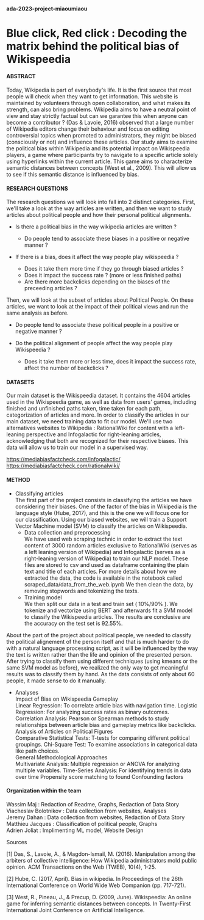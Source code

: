 ﻿#### ada-2023-project-miaoumiaou

# Blue click, Red click : Decoding the matrix behind the political bias of Wikispeedia


#### ABSTRACT 
 
Today, Wikipedia is part of everybody's life. It is the first source that most people will check when they want to get information. This website is maintained by volunteers through open collaboration, and what makes its strength, can also bring problems. Wikipedia aims to have a neutral point of view and stay strictly factual but can we garantee this when anyone can become a contributor ? (Das & Lavoie, 2016) observed that a large number of Wikipedia editors change their behaviour and focus on editing controversial topics when promoted to administrators, they might be biased (consciously or not) and influence these articles. 
Our study aims to examine the political bias within Wikipedia and its potential impact on Wikispeedia players, a game where participants try to navigate to a specific article solely using hyperlinks within the current article. This game  aims to characterize semantic distances between concepts (West et al., 2009). This will allow us to see if this semantic distance is influenced by bias.




#### RESEARCH QUESTIONS 
The research questions we will look into fall into 2 distinct categories. First, we'll take a look at the way articles are written, and then we want to study articles about political people and how their personal political alignments. 

- Is there a political bias in the way wikipedia articles are written ?
    - Do people tend to associate these biases in a positive or negative manner ?

- If there is a bias, does it affect the way people play wikispeedia ?  
    - Does it take them more time if they go through biased articles ?
    - Does it impact the success rate ? (more or less finished paths)
    - Are there more backclicks depending on the biases of the preceeding articles ?
    

Then, we will look at the subset of articles about Political People. On these articles, we want to look at the impact of their political views and run the same analysis as before.

- Do people tend to associate these political people in a positive or negative manner ?

- Do the political alignment of people affect the way people play Wikispeedia ?
    - Does it take them more or less time, does it impact the success rate, affect the number of backclicks ?
    




#### DATASETS
Our main dataset is the Wikispeedia dataset. It contains the 4604 articles used in the Wikispeedia game, as well as data from users' games, including finished and unfinished paths taken, time taken for each path, categorization of articles and more.
In order to classify the articles in our main dataset, we need training data to fit our model. 
We'll use two alternatives websites to Wikipedia : RationalWiki for content with a left-leaning perspective and Infogalactic for right-leaning articles, acknowledging that both are recognized for their respective biases. This data will allow us to train our model in a supervised way.


https://mediabiasfactcheck.com/infogalactic/ <br>
https://mediabiasfactcheck.com/rationalwiki/



#### METHOD
- Classifying articles <br>
The first part of the project consists in classifying the articles we have considering their biases. One of the factor of the bias in Wikipedia is the language style (Hube, 2017), and this is the one we will focus one for our classification. Using our biased websites, we will train a Support Vector Machine model (SVM) to classify the articles on Wikispeedia.
    - Data collection and preprocessing <br>
We have used web scraping technic in order to extract the text content of 3000 random articles exclusive to RationalWiki (serves as a left leaning version of Wikipedia) and Infogalactic (serves as a right-leaning version of Wikipedia) to train our NLP model. These files are stored to csv and used as dataframe containing the plain text and title of each articles. 
For more details about how we extracted the data, the code is available in the notebook called scraped_data/data_from_the_web.ipynb
We then clean the data, by removing stopwords and tokenizing the texts. 
    - Training model <br>
We then split our data in a test and train set ( 10%/90% ). We tokenize and vectorize using BERT and afterwards fit a SVM model to classify the Wikispeedia articles. The results are conclusive are the accuracy on the test set is 92.55%. 




About the part of the project about political people, we needed to classify the political alignement of the person itself and that is much harder to do with a natural language processing script, as it will be influenced by the way the text is written rather than the life and opinion of the presented person. After trying to classify them using different techniques (using kmeans or the same SVM model as before), we realized the only way to get meaningful results was to classify them by hand. As the data consists of only about 60 people, it made sense to do it manually. 


-  Analyses <br>
Impact of Bias on Wikispeedia Gameplay <br>
Linear Regression: To correlate article bias with navigation time.
Logistic Regression: For analyzing success rates as binary outcomes.
Correlation Analysis: Pearson or Spearman methods to study relationships between article bias and gameplay metrics like backclicks. <br>
Analysis of Articles on Political Figures <br>
Comparative Statistical Tests: T-tests for comparing different political groupings.
Chi-Square Test: To examine associations in categorical data like path choices. <br>
General Methodological Approaches <br>
Multivariate Analysis: Multiple regression or ANOVA for analyzing multiple variables.
Time-Series Analysis: For identifying trends in data over time
Propensity score matching to found Confounding factors
 



#### Organization within the team 

Wassim Maj : Redaction of Readme, Graphs, Redaction of Data Story<br>
Viacheslav Bolotnikov : Data collection from websites, Analyses<br>
Jeremy Dahan : Data collection from websites, Redaction of Data Story<br>
Matthieu Jacques : Classification of political people, Graphs<br>
Adrien Joliat : Implimenting ML model, Website Design<br>



Sources 

[1] Das, S., Lavoie, A., & Magdon-Ismail, M. (2016). Manipulation among the arbiters of collective intelligence: How Wikipedia administrators mold public opinion. ACM Transactions on the Web (TWEB), 10(4), 1-25.

[2] Hube, C. (2017, April). Bias in wikipedia. In Proceedings of the 26th International Conference on World Wide Web Companion (pp. 717-721).


[3] West, R., Pineau, J., & Precup, D. (2009, June). Wikispeedia: An online game for inferring semantic distances between concepts. In Twenty-First International Joint Conference on Artificial Intelligence.

